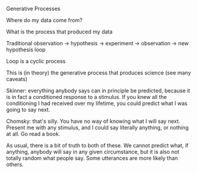 Generative Processes

Where do my data come from?

What is the process that produced my data

Traditional observation -> hypothesis -> experiment -> observation -> new hypothesis loop

Loop is a cyclic process

This is (in theory) the generative process that produces science (see many caveats)

Skinner: everything anybody says can in principle be predicted, because it is in fact a conditioned response to a stimulus. If you knew all the conditioning I had received over my lifetime, you could predict what I was going to say next.

Chomsky: that's silly. You have no way of knowing what I will say next. Present me with any stimulus, and I could say literally anything, or nothing at all. Go read a book.

As usual, there is a bit of truth to both of these. We cannot predict what, if anything, anybody will say in any given circumstance, but it is also not totally random what people say. Some utterances are more likely than others. 


